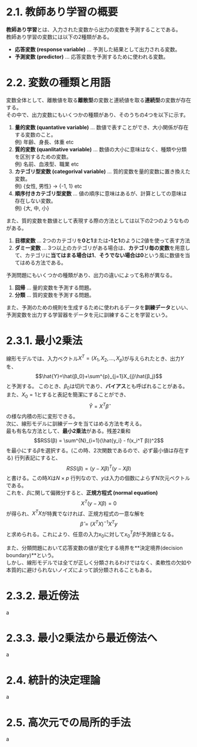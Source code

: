 # 2.1. 教師あり学習の概要
**教師あり学習**とは、入力された変数から出力の変数を予測することである。\
教師あり学習の変数には以下の2種類がある。
- **応答変数 (response variable)** … 予測した結果として出力される変数。
- **予測変数 (predictor)** … 応答変数を予測するために使われる変数。

# 2.2. 変数の種類と用語
変数全体として、離散値を取る**離散型**の変数と連続値を取る**連続型**の変数が存在する。\
その中で、出力変数にもいくつかの種類があり、そのうちの4つを以下に示す。
1. **量的変数 (quantative variable)** … 数値で表すことができ、大小関係が存在する変数のこと。\
 例) 年齢、身長、体重 etc
2. **質的変数 (quanlitative variable)** … 数値の大小に意味はなく、種類や分類を区別するための変数。\
 例) 名前、血液型、職業 etc 
3. **カテゴリ型変数 (categorival variable)** … 質的変数を量的変数に置き換えた変数。\
 例) {女性, 男性} -> {\-1, 1} etc
4. **順序付きカテゴリ型変数** … 値の順序に意味はあるが、計算としての意味は存在しない変数。\
 例) {大, 中, 小}

また、質的変数を数値として表現する際の方法としては以下の2つのようなものがある。
1. **目標変数** … 2つのカテゴリを**0と1**または<strong>-1と1</strong>のように2値を使って表す方法
2. **ダミー変数** … 3つ以上のカテゴリがある場合は、**カテゴリ毎の変数**を用意して、カテゴリに**当てはまる場合は1**、**そうでない場合は0**という風に数値を当てはめる方法である。

予測問題にもいくつかの種類があり、出力の違いによって名称が異なる。
1. **回帰** … 量的変数を予測する問題。
2. **分類** … 質的変数を予測する問題。

また、予測のための規則を生成するために使われるデータを**訓練データ**といい、予測変数を出力する学習器をデータを元に訓練することを学習という。

# 2.3.1. 最小2乗法
線形モデルでは、入力ベクトル$X^{T} = (X_1, X_2, ..., X_p)$が与えられたとき、出力$Y$を、
$$\hat{Y}=\hat{β_0}+\sum^{p}_{j=1}X_{j}\hat{β_j}$$
と予測する。
このとき、$β_0$は切片であり、**バイアス**とも呼ばれることがある。\
また、$X_0=1$とすると表記を簡潔にすることができ、
$$\hat{Y}=X^{T}\hat{β}$$
の様な内積の形に変形できる。\
次に、線形モデルに訓練データを当てはめる方法を考える。\
最も有名な方法として、**最小2乗法**がある。残差2乗和
$$RSS(β) = \sum^{N}_{i=1}(\hat{y_i} - f(x_i^T β))^2$$
を最小にする$β$を選択する。(この時、2次関数であるので、必ず最小値は存在する) 行列表記にすると、
$$RSS(β) = (y - Xβ)^T (y - Xβ)$$
と書ける。この時$X$は$N×p$ 行列なので、$y$は入力の個数によらず$N$次元ベクトルである。\
これを、$β$に関して偏微分すると、**正規方程式 (normal equation)**
$$X^T (y - Xβ) =0$$
が得られ、$X^T X$が特異でなければ、正規方程式の一意な解を
$$\hat{β} = (X^T X)^{-1}X^T y$$
と求められる。これにより、任意の入力$x_0$に対して$x_0^T \hat{β}$が予測値となる。

また、分類問題において応答変数の値が変化する境界を**決定境界(decision boundary)**という。\
しかし、線形モデルでは全てが正しく分類されるわけではなく、柔軟性の欠如や本質的に避けられないノイズによって誤分類されることもある。

# 2.3.2. 最近傍法
a

# 2.3.3. 最小2乗法から最近傍法へ
a

# 2.4. 統計的決定理論
a

# 2.5. 高次元での局所的手法
a
